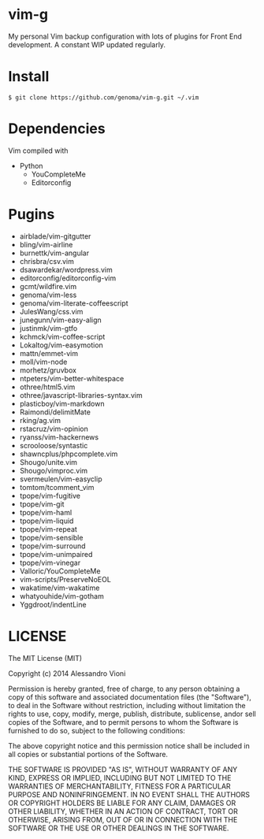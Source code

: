 vim-g
=====

My personal Vim backup configuration with lots of plugins for Front End development. A constant WIP updated regularly.

# Install

`$ git clone https://github.com/genoma/vim-g.git ~/.vim`

# Dependencies

Vim compiled with
- Python
  - YouCompleteMe
  - Editorconfig

# Pugins

- airblade/vim-gitgutter
- bling/vim-airline
- burnettk/vim-angular
- chrisbra/csv.vim
- dsawardekar/wordpress.vim
- editorconfig/editorconfig-vim
- gcmt/wildfire.vim
- genoma/vim-less
- genoma/vim-literate-coffeescript
- JulesWang/css.vim
- junegunn/vim-easy-align
- justinmk/vim-gtfo
- kchmck/vim-coffee-script
- Lokaltog/vim-easymotion
- mattn/emmet-vim
- moll/vim-node
- morhetz/gruvbox
- ntpeters/vim-better-whitespace
- othree/html5.vim
- othree/javascript-libraries-syntax.vim
- plasticboy/vim-markdown
- Raimondi/delimitMate
- rking/ag.vim
- rstacruz/vim-opinion
- ryanss/vim-hackernews
- scrooloose/syntastic
- shawncplus/phpcomplete.vim
- Shougo/unite.vim
- Shougo/vimproc.vim
- svermeulen/vim-easyclip
- tomtom/tcomment_vim
- tpope/vim-fugitive
- tpope/vim-git
- tpope/vim-haml
- tpope/vim-liquid
- tpope/vim-repeat
- tpope/vim-sensible
- tpope/vim-surround
- tpope/vim-unimpaired
- tpope/vim-vinegar
- Valloric/YouCompleteMe
- vim-scripts/PreserveNoEOL
- wakatime/vim-wakatime
- whatyouhide/vim-gotham
- Yggdroot/indentLine

# LICENSE
The MIT License (MIT)

Copyright (c) 2014 Alessandro Vioni

Permission is hereby granted, free of charge, to any person obtaining a copy of
this software and associated documentation files (the "Software"), to deal in
the Software without restriction, including without limitation the rights to
use, copy, modify, merge, publish, distribute, sublicense, andor sell copies of
the Software, and to permit persons to whom the Software is furnished to do so,
subject to the following conditions:

The above copyright notice and this permission notice shall be included in all
copies or substantial portions of the Software.

THE SOFTWARE IS PROVIDED "AS IS", WITHOUT WARRANTY OF ANY KIND, EXPRESS OR
IMPLIED, INCLUDING BUT NOT LIMITED TO THE WARRANTIES OF MERCHANTABILITY, FITNESS
FOR A PARTICULAR PURPOSE AND NONINFRINGEMENT. IN NO EVENT SHALL THE AUTHORS OR
COPYRIGHT HOLDERS BE LIABLE FOR ANY CLAIM, DAMAGES OR OTHER LIABILITY, WHETHER
IN AN ACTION OF CONTRACT, TORT OR OTHERWISE, ARISING FROM, OUT OF OR IN
CONNECTION WITH THE SOFTWARE OR THE USE OR OTHER DEALINGS IN THE SOFTWARE.
